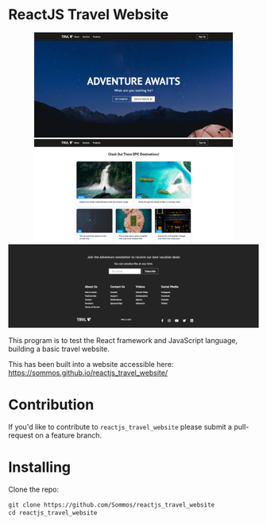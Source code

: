 # ReactJS Travel Website

<p align="center">
    <img src="image_0.png" width="400" />
    <img src="image_1.png" width="400" />
    <img src="image_2.png" width="800" />
</p>

This program is to test the React framework and JavaScript language, building a basic travel website.

This has been built into a website accessible here: https://sommos.github.io/reactjs_travel_website/

# Contribution

If you'd like to contribute to `reactjs_travel_website` please submit a pull-request on a feature branch.

# Installing

Clone the repo:

    git clone https://github.com/Sommos/reactjs_travel_website
    cd reactjs_travel_website
